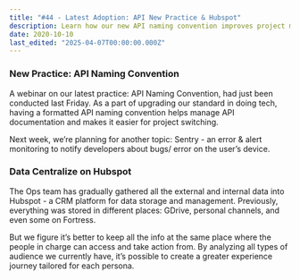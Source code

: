 ```yaml
---
title: "#44 - Latest Adoption: API New Practice & Hubspot"
description: Learn how our new API naming convention improves project management and how centralizing data on Hubspot enhances team access and customer experience.
date: 2020-10-10
last_edited: "2025-04-07T00:00:00.000Z"
---
```


### New Practice: API Naming Convention

A webinar on our latest practice: API Naming Convention, had just been conducted last Friday. As a part of upgrading our standard in doing tech, having a formatted API naming convention helps manage API documentation and makes it easier for project switching.

Next week, we’re planning for another topic: Sentry - an error & alert monitoring to notify developers about bugs/ error on the user’s device.

### Data Centralize on Hubspot

The Ops team has gradually gathered all the external and internal data into Hubspot - a CRM platform for data storage and management. Previously, everything was stored in different places: GDrive, personal channels, and even some on Fortress.

But we figure it’s better to keep all the info at the same place where the people in charge can access and take action from. By analyzing all types of audience we currently have, it’s possible to create a greater experience journey tailored for each persona.
